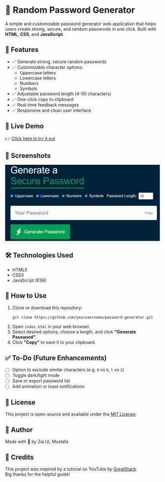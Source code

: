# 🔐 Random Password Generator

A simple and customizable password generator web application that helps users create strong, secure, and random passwords in one click. Built with **HTML**, **CSS**, and **JavaScript**.

## 🌟 Features

- ✅ Generate strong, secure random passwords
- ✅ Customizable character options:
  - Uppercase letters
  - Lowercase letters
  - Numbers
  - Symbols
- ✅ Adjustable password length (4–50 characters)
- ✅ One-click copy to clipboard
- ✅ Real-time feedback messages
- ✅ Responsive and clean user interface

## 🚀 Live Demo

👉 [Click here to try it out](https://random-password-generator-gold-seven.vercel.app/)  

## 📸 Screenshots

![App Screenshot](images/screenshot.png)  

## 🛠️ Technologies Used

- HTML5
- CSS3
- JavaScript (ES6)


## 🧪 How to Use

1. Clone or download this repository:
   ```bash
   git clone https://github.com/yourusername/password-generator.git
   ```
2. Open `index.html` in your web browser.
3. Select desired options, choose a length, and click **"Generate Password"**.
4. Click **"Copy"** to save it to your clipboard.

## ✅ To-Do (Future Enhancements)
- [ ] Option to exclude similar characters (e.g. `O` vs `0`, `l` vs `1`)
- [ ] Toggle dark/light mode
- [ ] Save or export password list
- [ ] Add animation or toast notifications

## 📄 License

This project is open-source and available under the [MIT License](LICENSE).

## 🙌 Author
Made with 💙 by Zia UL Mustafa  

## 🙏 Credits

This project was inspired by a tutorial on YouTube by [GreatStack](https://www.youtube.com/watch?v=Xrsb9SiF3a8).  
Big thanks for the helpful guide!


